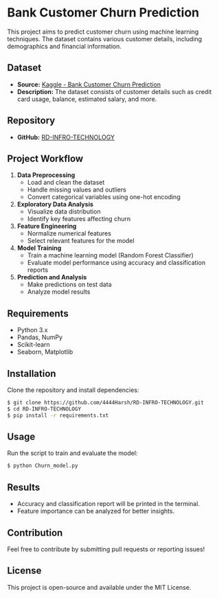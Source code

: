 # Bank Customer Churn Prediction

This project aims to predict customer churn using machine learning techniques. The dataset contains various customer details, including demographics and financial information.

## Dataset
- **Source:** [Kaggle - Bank Customer Churn Prediction](https://www.kaggle.com/datasets/shantanudhakadd/bank-customer-churn-prediction)
- **Description:** The dataset consists of customer details such as credit card usage, balance, estimated salary, and more.

## Repository
- **GitHub:** [RD-INFRO-TECHNOLOGY](https://github.com/4444Harsh/RD-INFRO-TECHNOLOGY.git)

## Project Workflow
1. **Data Preprocessing**
   - Load and clean the dataset
   - Handle missing values and outliers
   - Convert categorical variables using one-hot encoding
2. **Exploratory Data Analysis**
   - Visualize data distribution
   - Identify key features affecting churn
3. **Feature Engineering**
   - Normalize numerical features
   - Select relevant features for the model
4. **Model Training**
   - Train a machine learning model (Random Forest Classifier)
   - Evaluate model performance using accuracy and classification reports
5. **Prediction and Analysis**
   - Make predictions on test data
   - Analyze model results

## Requirements
- Python 3.x
- Pandas, NumPy
- Scikit-learn
- Seaborn, Matplotlib

## Installation
Clone the repository and install dependencies:
```sh
$ git clone https://github.com/4444Harsh/RD-INFRO-TECHNOLOGY.git
$ cd RD-INFRO-TECHNOLOGY
$ pip install -r requirements.txt
```

## Usage
Run the script to train and evaluate the model:
```sh
$ python Churn_model.py
```

## Results
- Accuracy and classification report will be printed in the terminal.
- Feature importance can be analyzed for better insights.

## Contribution
Feel free to contribute by submitting pull requests or reporting issues!

## License
This project is open-source and available under the MIT License.
